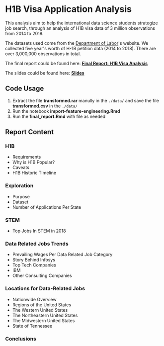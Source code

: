 # H1B Visa Application Analysis

This analysis aim to help the international data science students strategize job search, through an analysis of H1B visa data of 3 million observations from 2014 to 2018.

The datasets used come from the [Department of Labor](https://www.foreignlaborcert.doleta.gov/performancedata.cfm#dis)'s website. We collected five year's worth of H-1B petition data (2014 to 2018). There are over 3,000,000 observations in total.

The final report could be found here: [**Final Report: H1B Visa Analysis**](https://github.com/waittim/H1B-visas-analysis/blob/master/deliverables/EDA_Final_Report.pdf)

The slides could be found here: [**Slides**](https://github.com/waittim/H1B-visas-analysis/blob/master/presentation-doc/)

## Code Usage
1. Extract the file **transformed.rar** manully in the `./data/` and save the file **transformed.csv** in the `./data/`
2. Run the notebook **import-feature-engineering.Rmd** 
3. Run the **final_report.Rmd** with file as needed



## Report Content
### H1B

- Requirements
- Why is H1B Popular?
- Caveats
- H1B Historic Timeline

### Exploration

- Purpose
- Dataset
- Number of Applications Per State

### STEM

- Top Jobs In STEM in 2018
  
### Data Related Jobs Trends

- Prevailing Wages Per Data Related Job Category
- Story Behind Infosys
- Top Tech Companies
- IBM
- Other Consulting Companies
### Locations for Data-Related Jobs

- Nationwide Overview
- Regions of the United States
- The Western United States
- The Northeastern United States
- The Midwestern United States
- State of Tennessee
  
### Conclusions

